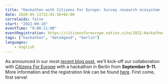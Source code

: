 ```yaml
---
title: "Hackathon with Citizens For Europe: Survey research ecosystem for diversity and visibility"
date: 2020-05-11T22:01:56+02:00
correlaidx: false
start: "2022-09-10"
eventTime: "9:00-21:00"
eventRegistration: https://citizensforeurope.notion.site/2022-Hackathon-Agenda-CorrelAid-Citizens-For-Europe-b809211654d54eb49fd0f042e671edab
tags: ["hackathon", "data4good", "berlin"]
languages: 
    - english
---
```


As announced in our most [recent blog post](/en/blog/diversity_antidiscrimination), we'll kick-off our collaboration with [Citizens For Europe](https://citizensforeurope.org/) with a hackathon in Berlin from **September 9-11**. 
More information and the registration link can be found [here](https://citizensforeurope.notion.site/2022-Hackathon-Agenda-CorrelAid-Citizens-For-Europe-b809211654d54eb49fd0f042e671edab). First come, first serve!
